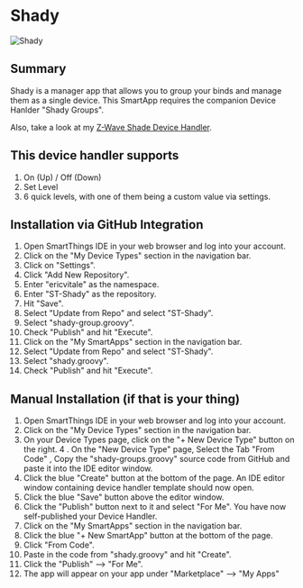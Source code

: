 # Shady

![Shady](https://s3.amazonaws.com/ev-public/st-images/shady-3x.png)

## Summary
Shady is a manager app that allows you to group your binds and manage them as a single device. This SmartApp requires the companion Device Hanlder "Shady Groups".

Also, take a look at my [Z-Wave Shade Device Handler](https://github.com/ericvitale/ST-Z-Wave-Shade).

## This device handler supports
1. On (Up) / Off (Down)
2. Set Level
3. 6 quick levels, with one of them being a custom value via settings.

## Installation via GitHub Integration
1. Open SmartThings IDE in your web browser and log into your account.
2. Click on the "My Device Types" section in the navigation bar.
3. Click on "Settings".
4. Click "Add New Repository".
5. Enter "ericvitale" as the namespace.
6. Enter "ST-Shady" as the repository.
7. Hit "Save".
8. Select "Update from Repo" and select "ST-Shady".
9. Select "shady-group.groovy".
10. Check "Publish" and hit "Execute".
11. Click on the "My SmartApps" section in the navigation bar.
12. Select "Update from Repo" and select "ST-Shady".
13. Select "shady.groovy".
14. Check "Publish" and hit "Execute".

## Manual Installation (if that is your thing)
1. Open SmartThings IDE in your web browser and log into your account.
2. Click on the "My Device Types" section in the navigation bar.
3. On your Device Types page, click on the "+ New Device Type" button on the right.
4 . On the "New Device Type" page, Select the Tab "From Code" , Copy the "shady-groups.groovy" source code from GitHub and paste it into the IDE editor window.
5. Click the blue "Create" button at the bottom of the page. An IDE editor window containing device handler template should now open.
6. Click the blue "Save" button above the editor window.
7. Click the "Publish" button next to it and select "For Me". You have now self-published your Device Handler.
8. Click on the "My SmartApps" section in the navigation bar.
9. Click the blue "+ New SmartApp" button at the bottom of the page.
10. Click "From Code".
11. Paste in the code from "shady.groovy" and hit "Create".
12. Click the "Publish" --> "For Me".
13. The app will appear on your app under "Marketplace" --> "My Apps"

